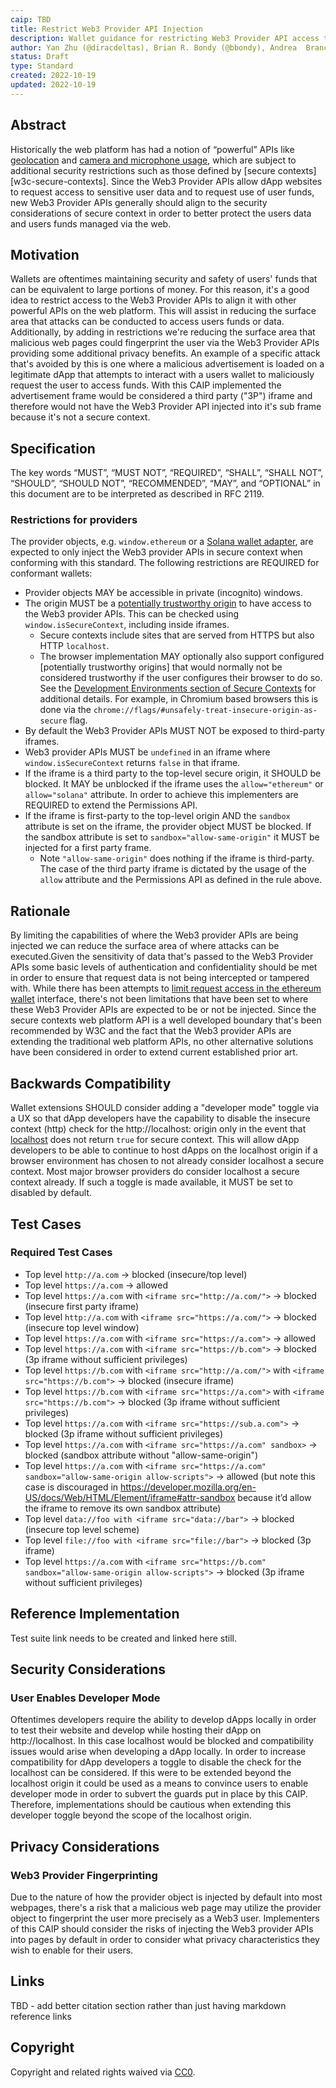```yaml
---
caip: TBD
title: Restrict Web3 Provider API Injection
description: Wallet guidance for restricting Web3 Provider API access to secure contexts for improved privacy and security for wallet users
author: Yan Zhu (@diracdeltas), Brian R. Bondy (@bbondy), Andrea  Brancaleoni (@thypon), Kyle Den Hartog (@kdenhartog)
status: Draft
type: Standard
created: 2022-10-19
updated: 2022-10-19
---
```


## Abstract

Historically the web platform has had a notion of “powerful” APIs like [geolocation][w3c-geolocation] and [camera and microphone usage][w3c-mediastreams], which are subject to additional security restrictions such as those defined by [secure contexts][w3c-secure-contexts]. Since the Web3 Provider APIs allow dApp websites to request access to sensitive user data and to request use of user funds, new Web3 Provider APIs generally should align to the security considerations of secure context in order to better protect the users data and users funds managed via the web.

## Motivation

Wallets are oftentimes maintaining security and safety of users' funds that can be equivalent to large portions of money. For this reason, it's a good idea to restrict access to the Web3 Provider APIs to align it with other powerful APIs on the web platform. This will assist in reducing the surface area that attacks can be conducted to access users funds or data. Additionally, by adding in restrictions we're reducing the surface area that malicious web pages could fingerprint the user via the Web3 Provider APIs providing some additional privacy benefits. An example of a specific attack that's avoided by this is one where a malicious advertisement is loaded on a legitimate dApp that attempts to interact with a users wallet to maliciously request the user to access funds. With this CAIP implemented the advertisement frame would be considered a third party ("3P") iframe and therefore would not have the Web3 Provider API injected into it's sub frame because it's not a secure context.

## Specification

The key words “MUST”, “MUST NOT”, “REQUIRED”, “SHALL”, “SHALL NOT”, “SHOULD”, “SHOULD NOT”, “RECOMMENDED”, “MAY”, and “OPTIONAL” in this document are to be interpreted as described in RFC 2119.

### Restrictions for providers

The provider objects, e.g. `window.ethereum` or a [Solana wallet adapter][solana-wallet-adapters], are expected to only inject the Web3 provider APIs in secure context when conforming with this standard. The following restrictions are REQUIRED for conformant wallets:

- Provider objects MAY be accessible in private (incognito) windows.
- The origin MUST be a [potentially trustworthy origin][w3c-secure-context-trustworthy-origin] to have access to the Web3 provider APIs. This can be checked using `window.isSecureContext`, including inside iframes.
    - Secure contexts include sites that are served from HTTPS but also HTTP `localhost`. 
    - The browser implementation MAY optionally also support configured [potentially trustworthy origins] that would normally not be considered trustworthy if the user configures their browser to do so. See the [Development Environments section of Secure Contexts][w3c-secure-context-dev-env] for additional details. For example, in Chromium based browsers this is done via the `chrome://flags/#unsafely-treat-insecure-origin-as-secure` flag.
- By default the Web3 Provider APIs MUST NOT be exposed to third-party iframes.
- Web3 provider APIs MUST be `undefined` in an iframe where `window.isSecureContext` returns `false` in that iframe.
- If the iframe is a third party to the top-level secure origin, it SHOULD be blocked. It MAY be unblocked if the iframe uses the `allow="ethereum"` or `allow="solana"` attribute. In order to achieve this implementers are REQUIRED to extend the Permissions API.
- If the iframe is first-party to the top-level origin AND the `sandbox` attribute is set on the iframe, the provider object MUST be blocked. If the sandbox attribute is set to `sandbox="allow-same-origin"` it MUST be injected for a first party frame.
    - Note `"allow-same-origin"` does nothing if the iframe is third-party. The case of the third party iframe is dictated by the usage of the `allow` attribute and the Permissions API as defined in the rule above.

## Rationale

By limiting the capabilities of where the Web3 provider APIs are being injected we can reduce the surface area of where attacks can be executed.Given the sensitivity of data that's passed to the Web3 Provider APIs some basic levels of authentication and confidentiality should be met in order to ensure that request data is not being intercepted or tampered with. While there has been attempts to [limit request access in the ethereum wallet][eip-2255] interface, there's not been limitations that have been set to where these Web3 Provider APIs are expected to be or not be injected. Since the secure contexts web platform API is a well developed boundary that's been recommended by W3C and the fact that the Web3 provider APIs are extending the traditional web platform APIs, no other alternative solutions have been considered in order to extend current established prior art.


## Backwards Compatibility

Wallet extensions SHOULD consider adding a "developer mode" toggle via a UX so that dApp developers have the capability to disable the insecure context (http) check for the http://localhost:<any-port> origin only in the event that [localhost][w3c-secure-context-localhost] does not return `true` for secure context</a>. This will allow dApp developers to be able to continue to host dApps on the localhost origin if a browser environment has chosen to not already consider localhost a secure context. Most major browser providers do consider localhost a secure context already. If such a toggle is made available, it MUST be set to disabled by default.

## Test Cases

### Required Test Cases

- Top level `http://a.com` -> blocked (insecure/top level)
- Top level `https://a.com` -> allowed
- Top level `https://a.com` with `<iframe src="http://a.com/">` -> blocked (insecure first party iframe)
- Top level `http://a.com` with `<iframe src="https://a.com/">` -> blocked (insecure top level window)
- Top level `https://a.com` with `<iframe src="https://a.com">` -> allowed
- Top level `https://a.com` with `<iframe src="https://b.com">` -> blocked (3p iframe without sufficient privileges)
- Top level `https://b.com` with `<iframe src="http://a.com/">` with `<iframe src="https://b.com">` -> blocked (insecure iframe)
- Top level `https://b.com` with `<iframe src="https://a.com">` with `<iframe src="https://b.com">` -> blocked (3p iframe without sufficient privileges)
- Top level `https://a.com` with `<iframe src="https://sub.a.com">` -> blocked (3p iframe without sufficient privileges)
- Top level `https://a.com` with `<iframe src="https://a.com" sandbox>` -> blocked (sandbox attribute without "allow-same-origin")
- Top level `https://a.com` with `<iframe src="https://a.com" sandbox="allow-same-origin allow-scripts">` -> allowed (but note this case is discouraged in https://developer.mozilla.org/en-US/docs/Web/HTML/Element/iframe#attr-sandbox because it’d allow the iframe to remove its own sandbox attribute)
- Top level `data://foo with <iframe src="data://bar">` -> blocked (insecure top level scheme)
- Top level `file://foo with <iframe src="file://bar">` -> blocked (3p iframe)
- Top level `https://a.com` with `<iframe src="https://b.com" sandbox="allow-same-origin allow-scripts">` -> blocked (3p iframe without sufficient privileges)


## Reference Implementation

Test suite link needs to be created and linked here still.

## Security Considerations

### User Enables Developer Mode 

Oftentimes developers require the ability to develop dApps locally in order to test their website and develop while hosting their dApp on http://localhost. In this case localhost would be blocked and compatibility issues would arise when developing a dApp locally. In order to increase compatibility for dApp developers a toggle to disable the check for the localhost can be considered. If this were to be extended beyond the localhost origin it could be used as a means to convince users to enable developer mode in order to subvert the guards put in place by this CAIP. Therefore, implementations should be cautious when extending this developer toggle beyond the scope of the localhost origin.

## Privacy Considerations

### Web3 Provider Fingerprinting

Due to the nature of how the provider object is injected by default into most webpages, there's a risk that a malicious web page may utilize the provider object to fingerprint the user more precisely as a Web3 user. Implementers of this CAIP should consider the risks of injecting the Web3 provider APIs into pages by default in order to consider what privacy characteristics they wish to enable for their users.
## Links

TBD - add better citation section rather than just having markdown reference links

[w3c-mediastreams]: https://www.w3.org/TR/mediacapture-streams/
[w3c-geolocation]: https://www.w3.org/TR/geolocation/
[w3c-secure-context]: https://www.w3.org/TR/secure-contexts/
[w3c-secure-context-localhost]: https://www.w3.org/TR/secure-contexts/#localhost
[w3c-secure-context-dev-env]: https://www.w3.org/TR/secure-contexts/#development-environments
[w3c-secure-context-trustworthy-origin]: https://www.w3.org/TR/secure-contexts/#is-origin-trustworthy
[eip-2255]: https://eips.ethereum.org/EIPS/eip-2255
[solana-wallet-adapters]: https://github.com/solana-labs/wallet-adapter
## Copyright

Copyright and related rights waived via [CC0](../LICENSE.md).
